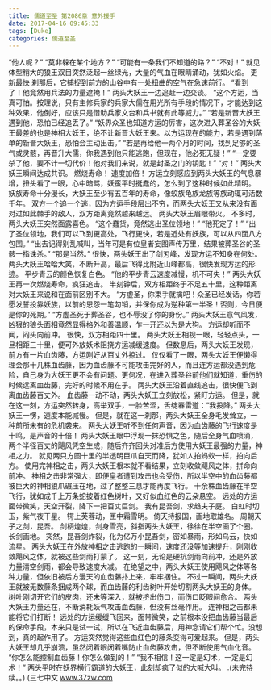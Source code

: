 ```yaml
---
title: 儒道至圣 第2086章 意外援手
date: 2017-04-16 09:45:33
tags: [Duke]
categories: 儒道至圣
---
```


“他人呢？”
“莫非躲在某个地方？”
“可能有一条我们不知道的路？”
“不对！”
就见体型稍大的狼王双目突然泛起一丝绿光，大量的气血在眼睛涌动，犹如火焰。 更新最快
刹那后，它捕捉到前方的山谷中有一处扭曲的空气在急速前行。
“看到了！他竟然用兵法的力量遮掩！”
两头大妖王一边追赶一边交谈。
“这个方运，当真可怕。按理说，只有主修兵家的兵家大儒在用光所有手段的情况下，才能达到这种效果，他倒好，应该只是借助兵家文台和兵书就有此等威力。”
“若是新晋大妖王遇到他，恐怕已经追丢了。”
“妖界众圣也知道方运的厉害，这次进入葬圣谷的大妖王最差的也是神相大妖王，绝不让新晋大妖王来。以方运现在的能力，若是遇到落单的新晋大妖王，恐怕会主动出击。”
“若是再给他一两个月的时间，找到足够的圣气或灵骸，再晋升大儒，你我遇到他只能逃跑，但现在，他必死无疑！”
“一定要杀了他，要不计一切代价！他对我们来说，就是封圣之门的钥匙！”
“对！”
两头大妖王瞬间达成共识。
燃烧寿命！
速度加倍！
方运立刻感应到两头大妖王的气息暴增，扭头看了一眼，心中暗骂，妖蛮平时挺蠢的，怎么到了这种时候如此精明。
妖族寿命十分漫长，大妖王至少有五百年的寿命，像蛟族龟族龙族等族动辄可活数千年。
双方一个追一个逃，因为方运手段层出不穷，而两头大妖王又从来没有面对过如此棘手的敌人，双方距离竟然越来越远。
两头大妖王眉眼带火。
不多时，两头大妖王突然面露喜色。
“这个蠢货，竟然逃出圣位领地！”
“他死定了！”
“出了圣位领地，我们可以飞到更高处，飞行更快，若是近处有妖族，可以从四面八方包围。”
“出去记得别乱喊叫，当年可是有位皇者妄图声传万里，结果被葬圣谷的圣骸一指诛杀。”
“那是当然。”
很快，两头妖王出了剑刃峰，发现方运不知身在何处。
两头大妖王哈哈大笑，不断升高，最后飞得比附近山峰都高，很快发现方运的形迹。
平步青云的颜色恢复白色。
“他的平步青云速度减慢，机不可失！”
两头大妖王再一次燃烧寿命，疯狂追击。
半刻钟后，双方相距终于不足五十里，这种距离对大妖王来说和在面前区别不大。
“方虚圣，你束手就擒吧！众圣已经发话，你若愿发誓投靠妖族，以前的恩怨一笔勾销，并保你成为逆种第一半圣！否则，今日便是你的死期。”
“方虚圣死于葬圣谷，也不辱没了你的身份。”
两头大妖王意气风发，凶狠的狼头面相竟然显得格外和善温顺，乍一开还以为是大狗。
方运却听而不闻，闷头向前冲。
很快，双方相距四十里。
两头大妖王相视一眼，轻轻点头，一旦相距三十里，便可外放妖术阻挠方运减缓速度。
但数息后，两头大妖王发现，前方有一片血齿藤，方运刚好从百丈外掠过。
仅仅看了一眼，两头大妖王便懒得理会那十几株血齿藤，因为血齿藤不可能攻击完好的人，而且连方运都没遇到危险，自己身为大妖王更不会有问题。更何况，在进入葬圣谷前他们就知道，重伤的时候远离血齿藤，完好的时候不用在乎。
两头大妖王沿着直线追击，很快便飞到离血齿藤百丈外。
血齿藤一动不动，两头大妖王立刻放松，紧盯方运。
但是，就在这一刻，方运突然转身，高举双手，一脸苦涩，舌绽春雷道：“我投降。”
两头大妖王一愣，速度本能减慢。
但是，就在这一刹那，两头大妖王全身毛发耸立，一种前所未有的危机袭来。
两头大妖王听不到任何声音，因为血齿藤的飞行速度是十鸣，是声音的十倍！
两头大妖王眼中浮现一抹恐惧之色，随后全身气血喷涌，两个半径百丈的飓风凭空生成，随后齐齐回头对准后方使用大妖王最强的力量，神相之力。
就见两只方圆十里的半透明巨爪自天而降，犹如人拍蚂蚁一样，拍向后方。
使用完神相之击，两头大妖王根本就不看结果，立刻收敛飓风之体，拼命向前冲。
神相之击非常强大，即便皇者遭到攻击也会受伤，所以半空中的血齿藤都被巨大的神相狼爪碾压在地，过了整整三息才能再度飞行。
十余株血齿藤在半空飞行，犹如成千上万条蛇披着红色树叶，又好似血红色的云朵悬空。
远处的方运面带微笑，天空开裂，降下一把百丈巨剑。
我有昆吾剑，求趋夫子庭。
白虹时切玉，紫气夜干星。
锷上芙蓉动，匣中霜雪明。
倚天持报国，画地取雄名。
周朝天子之剑，昆吾。
剑柄煌煌，剑身雪亮，斜指两头大妖王，徐徐在半空画了个圈。
长剑画地。
突然，昆吾剑炸裂，化为亿万小昆吾剑，密如暴雨，形如乌云，快如流星。
两头大妖王在外放神相之击逃跑的一瞬间，速度还没等加速提升，刚刚收敛飓风之体，就被这些剑雨打蒙了。
这一刻，无论是硬抗剑雨向前冲，还是外放力量清空剑雨，都会导致速度大减。
在绝望之中，两头大妖王使用飓风之体等各种力量，但依旧被后方漫天的血齿藤扑上来，牢牢捆住。
不过一瞬间，两头大妖王就被无数藤条捆成两个球，而血齿藤的利齿树叶开始切割两头大妖王的身体。
树叶刚切开它们的皮肉，还未等深入，就被挤出伤口，而伤口眨眼间愈合。
两头大妖王力量还在，不断消耗妖气攻击血齿藤，但没有丝毫作用。
连神相之击都未能将它们打断！
远处的方运缓缓飞回来，面带微笑，之前根本没把血齿藤当最后的保命手段，本来只是试一试，所以在飞近血齿藤后，用神念请它们帮个忙。没想到，真的起作用了。
方运突然觉得这些血红色的藤条变得可爱起来。
但是，两头大妖王却几乎崩溃，虽然闭着眼闭着嘴防止血齿藤攻击，但不断使用气血化音。
“你怎么能控制血齿藤！你怎么做到的！”
“我不相信！这一定是幻术，一定是幻术！”
两头平时在妖界横行霸道的大妖王，此刻却疯了似的大喊大叫。
.(未完待续。。)
(三七中文 www.37zw.com